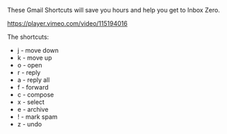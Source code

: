 

These Gmail Shortcuts will save you hours and help you get to Inbox Zero.

https://player.vimeo.com/video/115194016

The shortcuts:

- j - move down
- k - move up
- o - open
- r - reply
- a - reply all
- f - forward
- c - compose
- x - select
- e - archive
- ! - mark spam
- z - undo